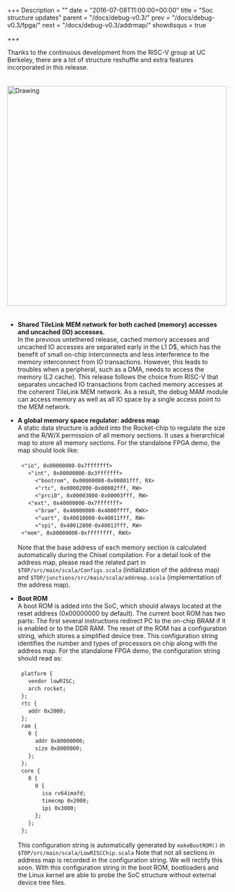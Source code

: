 +++
Description = ""
date = "2016-07-08T11:00:00+00:00"
title = "Soc structure updates"
parent = "/docs/debug-v0.3/"
prev = "/docs/debug-v0.3/fpga/"
next = "/docs/debug-v0.3/addrmap/"
showdisqus = true

+++

Thanks to the continuous development from the RISC-V group at UC Berkeley, there are a lot of structure reshuffle and extra features incorporated in this release.

<a name="figure-overview"></a>
<img src="../figures/lowRISC_soc.png" alt="Drawing" style="width: 500px; padding: 20px 0px;"/>

 * **Shared TileLink MEM network for both cached (memory) accesses and uncached (IO) accesses.**
<br>In the previous untethered release, cached memory accesses and uncached IO accesses are separated early in the L1 D$, which has the benefit of small on-chip interconnects and less interference to the memory interconnect from IO transactions. However, this leads to troubles when a peripheral, such as a DMA, needs to access the memory (L2 cache). This release follows the choice from RISC-V that separates uncached IO transactions from cached memory accesses at the coherent TileLink MEM network. As a result, the debug MAM module can access memory as well as all IO space by a single access point to the MEM network.

* **A global memory space regulator: address map**
<br>A static data structure is added into the Rocket-chip to regulate the size and the R/W/X permission of all memory sections. It uses a hierarchical map to store all memory sections. For the standalone FPGA demo, the map should look like:<br><br>
&nbsp;&nbsp;`<"io", 0x00000000-0x7fffffff>`<br>
&nbsp;&nbsp;&nbsp;&nbsp;&nbsp;&nbsp;`<"int", 0x00000000-0x3fffffff>`<br>
&nbsp;&nbsp;&nbsp;&nbsp;&nbsp;&nbsp;&nbsp;&nbsp;&nbsp;&nbsp;`<"bootrom", 0x00000000-0x00001fff, RX>`<br>
&nbsp;&nbsp;&nbsp;&nbsp;&nbsp;&nbsp;&nbsp;&nbsp;&nbsp;&nbsp;`<"rtc", 0x00002000-0x00002fff, RW>`<br>
&nbsp;&nbsp;&nbsp;&nbsp;&nbsp;&nbsp;&nbsp;&nbsp;&nbsp;&nbsp;`<"prci0", 0x00003000-0x00003fff, RW>`<br>
&nbsp;&nbsp;&nbsp;&nbsp;&nbsp;&nbsp;`<"ext", 0x40000000-0x7fffffff>`<br>
&nbsp;&nbsp;&nbsp;&nbsp;&nbsp;&nbsp;&nbsp;&nbsp;&nbsp;&nbsp;`<"bram", 0x40000000-0x4000ffff, RWX>`<br>
&nbsp;&nbsp;&nbsp;&nbsp;&nbsp;&nbsp;&nbsp;&nbsp;&nbsp;&nbsp;`<"uart", 0x40010000-0x40011fff, RW>`<br>
&nbsp;&nbsp;&nbsp;&nbsp;&nbsp;&nbsp;&nbsp;&nbsp;&nbsp;&nbsp;`<"spi", 0x40012000-0x40013fff, RW>`<br>
&nbsp;&nbsp;`<"mem", 0x80000000-0xffffffff, RWX>`<br>
<br>Note that the base address of each memory section is calculated automatically during the Chisel compilation. For a detail look of the address map, please read the related part in `$TOP/src/main/scala/Configs.scala` (initialization of the address map) and `$TOP/junctions/src/main/scala/addrmap.scala` (implementation of the address map).

* **Boot ROM**
<br>A boot ROM is added into the SoC, which should always located at the reset address (0x00000000 by default). The current boot ROM has two parts: The first several instructions redirect PC to the on-chip BRAM if it is enabled or to the DDR RAM. The reset of the ROM has a configuration string, which stores a simplified device tree. This configuration string identifies the number and types of processors on chip along with the address map. For the standalone FPGA demo, the configuration string should read as:<br><br>
&nbsp;&nbsp;`platform {`<br>
&nbsp;&nbsp;&nbsp;&nbsp;&nbsp;&nbsp;`vendor lowRISC;`<br>
&nbsp;&nbsp;&nbsp;&nbsp;&nbsp;&nbsp;`arch rocket;`<br>
&nbsp;&nbsp;`};`<br>
&nbsp;&nbsp;`rtc {`<br>
&nbsp;&nbsp;&nbsp;&nbsp;&nbsp;&nbsp;`addr 0x2000;`<br>
&nbsp;&nbsp;`};`<br>
&nbsp;&nbsp;`ram {`<br>
&nbsp;&nbsp;&nbsp;&nbsp;&nbsp;&nbsp;`0 {`<br>
&nbsp;&nbsp;&nbsp;&nbsp;&nbsp;&nbsp;&nbsp;&nbsp;&nbsp;&nbsp;`addr 0x80000000;`<br>
&nbsp;&nbsp;&nbsp;&nbsp;&nbsp;&nbsp;&nbsp;&nbsp;&nbsp;&nbsp;`size 0x8000000;`<br>
&nbsp;&nbsp;&nbsp;&nbsp;&nbsp;&nbsp;`};`<br>
&nbsp;&nbsp;`};`<br>
&nbsp;&nbsp;`core {`<br>
&nbsp;&nbsp;&nbsp;&nbsp;&nbsp;&nbsp;`0 {`<br>
&nbsp;&nbsp;&nbsp;&nbsp;&nbsp;&nbsp;&nbsp;&nbsp;&nbsp;&nbsp;`0 {`<br>
&nbsp;&nbsp;&nbsp;&nbsp;&nbsp;&nbsp;&nbsp;&nbsp;&nbsp;&nbsp;&nbsp;&nbsp;&nbsp;&nbsp;`isa rv64imafd;`<br>
&nbsp;&nbsp;&nbsp;&nbsp;&nbsp;&nbsp;&nbsp;&nbsp;&nbsp;&nbsp;&nbsp;&nbsp;&nbsp;&nbsp;`timecmp 0x2008;`<br>
&nbsp;&nbsp;&nbsp;&nbsp;&nbsp;&nbsp;&nbsp;&nbsp;&nbsp;&nbsp;&nbsp;&nbsp;&nbsp;&nbsp;`ipi 0x3000;`<br>
&nbsp;&nbsp;&nbsp;&nbsp;&nbsp;&nbsp;&nbsp;&nbsp;&nbsp;&nbsp;`};`<br>
&nbsp;&nbsp;&nbsp;&nbsp;&nbsp;&nbsp;`};`<br>
&nbsp;&nbsp;`};`<br>
<br>This configuration string is automatically generated by `makeBootROM()` in `$TOP/src/main/scala/LowRISCChip.scala` Note that not all sections in address map is recorded in the configuration string. We will rectify this soon. With this configuration string in the boot ROM, bootloaders and the Linux kernel are able to probe the SoC structure without external device tree files.